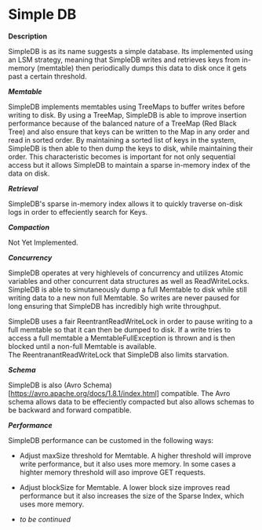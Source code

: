 # Simple DB #


**Description**

SimpleDB is as its name suggests a simple database.  Its implemented using an
LSM strategy, meaning that SimpleDB writes and retrieves keys from in-memory (memtable)
then periodically dumps this data to disk once it gets past a certain threshold.

***Memtable***

SimpleDB implements memtables using TreeMaps to buffer writes before writing to disk.  By using a TreeMap,
SimpleDB is able to improve insertion performance because of the balanced nature of a TreeMap (Red Black Tree)
and also ensure that keys can be written to the Map in any order and read in sorted
order.  By maintaining a sorted list of keys in the system, SimpleDB is then able to then dump the keys to disk,
while maintaining their order.  This characteristic becomes is important for not only 
sequential access but it allows SimpleDB to maintain a sparse in-memory
index of the data on disk.

***Retrieval***

SimpleDB's sparse in-memory index allows it to quickly traverse on-disk logs in order to effeciently
search for Keys.

***Compaction***

Not Yet Implemented.

***Concurrency***

SimpleDB operates at very highlevels of concurrency and utilizes Atomic variables and other
concurrent data structures as well as ReadWriteLocks.  SimpleDB is able to simutaneously dump
a full Memtable to disk while still writing data to a new non full Memtable.  So writes
are never paused for long ensuring that SimpleDB has incredibly high write throughput.

SimpleDB uses a fair ReentrantReadWriteLock in order to pause writing to a full memtable
so that it can then be dumped to disk.  If a write tries to access a full memtable
a MemtableFullException is thrown and is then blocked until a non-full Memtable is available.  
The ReentranantReadWriteLock that SimpleDB also limits starvation.

***Schema***

SimpleDB is also (Avro Schema)[https://avro.apache.org/docs/1.8.1/index.html] compatible.  The Avro schema allows data to be effeciently compacted
but also allows schemas to be backward and forward compatible.


***Performance***

SimpleDB performance can be customed in the following ways:

* Adjust maxSize threshold for Memtable.  A higher threshold will improve write performance,
but it also uses more memory.  In some cases a highter memory threshold will aso improve GET requests.

* Adjust blockSize for Memtable.  A lower block size improves read performance but it also increases
the size of the Sparse Index, which uses more memory.

* _to be continued_